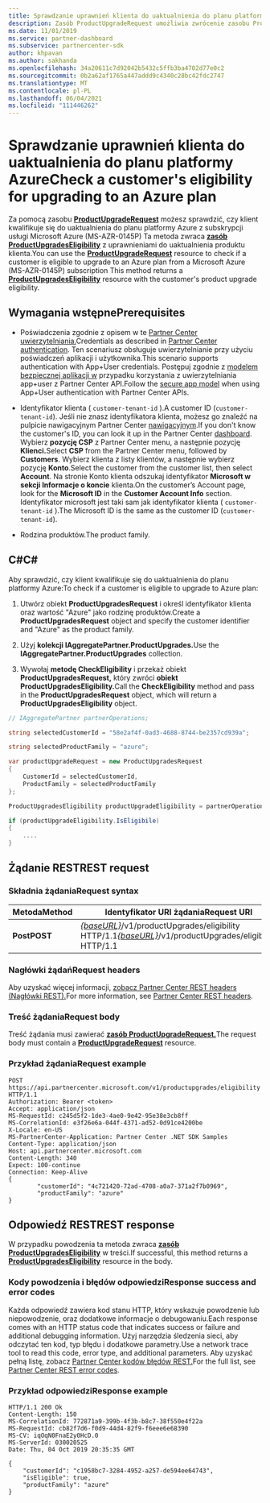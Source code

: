 ```yaml
---
title: Sprawdzanie uprawnień klienta do uaktualnienia do planu platformy Azure
description: Zasób ProductUpgradeRequest umożliwia zwrócenie zasobu ProductUpgradesEligibility w celu określenia, czy klient kwalifikuje się do uaktualnienia z subskrypcji usługi Microsoft Azure (MS-AZR-0145P) do planu platformy Azure.
ms.date: 11/01/2019
ms.service: partner-dashboard
ms.subservice: partnercenter-sdk
author: khpavan
ms.author: sakhanda
ms.openlocfilehash: 34a20611c7d92042b5432c5ffb3ba4702d77e0c2
ms.sourcegitcommit: 0b2a62af1765a447addd9c4340c28bc42fdc2747
ms.translationtype: MT
ms.contentlocale: pl-PL
ms.lasthandoff: 06/04/2021
ms.locfileid: "111446262"
---
```

# <a name="check-a-customers-eligibility-for-upgrading-to-an-azure-plan"></a><span data-ttu-id="347b8-103">Sprawdzanie uprawnień klienta do uaktualnienia do planu platformy Azure</span><span class="sxs-lookup"><span data-stu-id="347b8-103">Check a customer's eligibility for upgrading to an Azure plan</span></span>

<span data-ttu-id="347b8-104">Za pomocą zasobu [**ProductUpgradeRequest**](product-upgrade-resources.md#productupgraderequest) możesz sprawdzić, czy klient kwalifikuje się do uaktualnienia do planu platformy Azure z subskrypcji usługi Microsoft Azure (MS-AZR-0145P) Ta metoda zwraca [**zasób ProductUpgradesEligibility**](product-upgrade-resources.md#productupgradeseligibility) z uprawnieniami do uaktualnienia produktu klienta.</span><span class="sxs-lookup"><span data-stu-id="347b8-104">You can use the [**ProductUpgradeRequest**](product-upgrade-resources.md#productupgraderequest) resource to check if a customer is eligible to upgrade to an Azure plan from a Microsoft Azure (MS-AZR-0145P) subscription This method returns a [**ProductUpgradesEligibility**](product-upgrade-resources.md#productupgradeseligibility) resource with the customer's product upgrade eligibility.</span></span>

## <a name="prerequisites"></a><span data-ttu-id="347b8-105">Wymagania wstępne</span><span class="sxs-lookup"><span data-stu-id="347b8-105">Prerequisites</span></span>

- <span data-ttu-id="347b8-106">Poświadczenia zgodnie z opisem w te [Partner Center uwierzytelniania.](partner-center-authentication.md)</span><span class="sxs-lookup"><span data-stu-id="347b8-106">Credentials as described in [Partner Center authentication](partner-center-authentication.md).</span></span> <span data-ttu-id="347b8-107">Ten scenariusz obsługuje uwierzytelnianie przy użyciu poświadczeń aplikacji i użytkownika.</span><span class="sxs-lookup"><span data-stu-id="347b8-107">This scenario supports authentication with App+User credentials.</span></span> <span data-ttu-id="347b8-108">Postępuj zgodnie z [modelem bezpiecznej aplikacji w](enable-secure-app-model.md) przypadku korzystania z uwierzytelniania app+user z Partner Center API.</span><span class="sxs-lookup"><span data-stu-id="347b8-108">Follow the [secure app model](enable-secure-app-model.md) when using App+User authentication with Partner Center APIs.</span></span>

- <span data-ttu-id="347b8-109">Identyfikator klienta ( `customer-tenant-id` ).</span><span class="sxs-lookup"><span data-stu-id="347b8-109">A customer ID (`customer-tenant-id`).</span></span> <span data-ttu-id="347b8-110">Jeśli nie znasz identyfikatora klienta, możesz go znaleźć na pulpicie nawigacyjnym Partner Center [nawigacyjnym](https://partner.microsoft.com/dashboard).</span><span class="sxs-lookup"><span data-stu-id="347b8-110">If you don't know the customer's ID, you can look it up in the Partner Center [dashboard](https://partner.microsoft.com/dashboard).</span></span> <span data-ttu-id="347b8-111">Wybierz **pozycję CSP** z Partner Center menu, a następnie pozycję **Klienci.**</span><span class="sxs-lookup"><span data-stu-id="347b8-111">Select **CSP** from the Partner Center menu, followed by **Customers**.</span></span> <span data-ttu-id="347b8-112">Wybierz klienta z listy klientów, a następnie wybierz pozycję **Konto**.</span><span class="sxs-lookup"><span data-stu-id="347b8-112">Select the customer from the customer list, then select **Account**.</span></span> <span data-ttu-id="347b8-113">Na stronie Konto klienta odszukaj identyfikator **Microsoft w** **sekcji Informacje o koncie** klienta.</span><span class="sxs-lookup"><span data-stu-id="347b8-113">On the customer’s Account page, look for the **Microsoft ID** in the **Customer Account Info** section.</span></span> <span data-ttu-id="347b8-114">Identyfikator microsoft jest taki sam jak identyfikator klienta ( `customer-tenant-id` ).</span><span class="sxs-lookup"><span data-stu-id="347b8-114">The Microsoft ID is the same as the customer ID  (`customer-tenant-id`).</span></span>

- <span data-ttu-id="347b8-115">Rodzina produktów.</span><span class="sxs-lookup"><span data-stu-id="347b8-115">The product family.</span></span>

## <a name="c"></a><span data-ttu-id="347b8-116">C\#</span><span class="sxs-lookup"><span data-stu-id="347b8-116">C\#</span></span>

<span data-ttu-id="347b8-117">Aby sprawdzić, czy klient kwalifikuje się do uaktualnienia do planu platformy Azure:</span><span class="sxs-lookup"><span data-stu-id="347b8-117">To check if a customer is eligible to upgrade to Azure plan:</span></span>

1. <span data-ttu-id="347b8-118">Utwórz obiekt **ProductUpgradesRequest** i określ identyfikator klienta oraz wartość "Azure" jako rodzinę produktów.</span><span class="sxs-lookup"><span data-stu-id="347b8-118">Create a **ProductUpgradesRequest** object and specify the customer identifier and "Azure" as the product family.</span></span>

2. <span data-ttu-id="347b8-119">Użyj **kolekcji IAggregatePartner.ProductUpgrades.**</span><span class="sxs-lookup"><span data-stu-id="347b8-119">Use the **IAggregatePartner.ProductUpgrades** collection.</span></span>
3. <span data-ttu-id="347b8-120">Wywołaj **metodę CheckEligibility** i przekaż obiekt **ProductUpgradesRequest,** który zwróci **obiekt ProductUpgradesEligibility.**</span><span class="sxs-lookup"><span data-stu-id="347b8-120">Call the **CheckEligibility** method and pass in the **ProductUpgradesRequest** object, which will return a **ProductUpgradesEligibility** object.</span></span>

```csharp
// IAggregatePartner partnerOperations;

string selectedCustomerId = "58e2af4f-0ad3-4688-8744-be2357cd939a";

string selectedProductFamily = "azure";

var productUpgradeRequest = new ProductUpgradesRequest
{
    CustomerId = selectedCustomerId,
    ProductFamily = selectedProductFamily
};

ProductUpgradesEligibility productUpgradeEligibility = partnerOperations.ProductUpgrades.CheckEligibility(productUpgradeRequest);

if (productUpgradeEligibility.IsEligibile)
{
    ....
}

```

## <a name="rest-request"></a><span data-ttu-id="347b8-121">Żądanie REST</span><span class="sxs-lookup"><span data-stu-id="347b8-121">REST request</span></span>

### <a name="request-syntax"></a><span data-ttu-id="347b8-122">Składnia żądania</span><span class="sxs-lookup"><span data-stu-id="347b8-122">Request syntax</span></span>

| <span data-ttu-id="347b8-123">Metoda</span><span class="sxs-lookup"><span data-stu-id="347b8-123">Method</span></span>   | <span data-ttu-id="347b8-124">Identyfikator URI żądania</span><span class="sxs-lookup"><span data-stu-id="347b8-124">Request URI</span></span>                                                                                   |
|----------|-----------------------------------------------------------------------------------------------|
| <span data-ttu-id="347b8-125">**Post**</span><span class="sxs-lookup"><span data-stu-id="347b8-125">**POST**</span></span> | <span data-ttu-id="347b8-126">[*{baseURL}*](partner-center-rest-urls.md)/v1/productUpgrades/eligibility HTTP/1.1</span><span class="sxs-lookup"><span data-stu-id="347b8-126">[*{baseURL}*](partner-center-rest-urls.md)/v1/productUpgrades/eligibility HTTP/1.1</span></span> |

### <a name="request-headers"></a><span data-ttu-id="347b8-127">Nagłówki żądań</span><span class="sxs-lookup"><span data-stu-id="347b8-127">Request headers</span></span>

<span data-ttu-id="347b8-128">Aby uzyskać więcej informacji, [zobacz Partner Center REST headers (Nagłówki REST).](headers.md)</span><span class="sxs-lookup"><span data-stu-id="347b8-128">For more information, see [Partner Center REST headers](headers.md).</span></span>

### <a name="request-body"></a><span data-ttu-id="347b8-129">Treść żądania</span><span class="sxs-lookup"><span data-stu-id="347b8-129">Request body</span></span>

<span data-ttu-id="347b8-130">Treść żądania musi zawierać [**zasób ProductUpgradeRequest.**](product-upgrade-resources.md#productupgraderequest)</span><span class="sxs-lookup"><span data-stu-id="347b8-130">The request body must contain a [**ProductUpgradeRequest**](product-upgrade-resources.md#productupgraderequest) resource.</span></span>

### <a name="request-example"></a><span data-ttu-id="347b8-131">Przykład żądania</span><span class="sxs-lookup"><span data-stu-id="347b8-131">Request example</span></span>

```http
POST https://api.partnercenter.microsoft.com/v1/productupgrades/eligibility HTTP/1.1
Authorization: Bearer <token>
Accept: application/json
MS-RequestId: c245d5f2-1de3-4ae0-9e42-95e38e3cb8ff
MS-CorrelationId: e3f26e6a-044f-4371-ad52-0d91ce4200be
X-Locale: en-US
MS-PartnerCenter-Application: Partner Center .NET SDK Samples
Content-Type: application/json
Host: api.partnercenter.microsoft.com
Content-Length: 340
Expect: 100-continue
Connection: Keep-Alive
{
        "customerId": "4c721420-72ad-4708-a0a7-371a2f7b0969",
        "productFamily": "azure"
}
```

## <a name="rest-response"></a><span data-ttu-id="347b8-132">Odpowiedź REST</span><span class="sxs-lookup"><span data-stu-id="347b8-132">REST response</span></span>

<span data-ttu-id="347b8-133">W przypadku powodzenia ta metoda zwraca [**zasób ProductUpgradesEligibility**](product-upgrade-resources.md#productupgradeseligibility) w treści.</span><span class="sxs-lookup"><span data-stu-id="347b8-133">If successful, this method returns a [**ProductUpgradesEligibility**](product-upgrade-resources.md#productupgradeseligibility) resource in the body.</span></span>

### <a name="response-success-and-error-codes"></a><span data-ttu-id="347b8-134">Kody powodzenia i błędów odpowiedzi</span><span class="sxs-lookup"><span data-stu-id="347b8-134">Response success and error codes</span></span>

<span data-ttu-id="347b8-135">Każda odpowiedź zawiera kod stanu HTTP, który wskazuje powodzenie lub niepowodzenie, oraz dodatkowe informacje o debugowaniu.</span><span class="sxs-lookup"><span data-stu-id="347b8-135">Each response comes with an HTTP status code that indicates success or failure and additional debugging information.</span></span> <span data-ttu-id="347b8-136">Użyj narzędzia śledzenia sieci, aby odczytać ten kod, typ błędu i dodatkowe parametry.</span><span class="sxs-lookup"><span data-stu-id="347b8-136">Use a network trace tool to read this code, error type, and additional parameters.</span></span> <span data-ttu-id="347b8-137">Aby uzyskać pełną listę, zobacz [Partner Center kodów błędów REST.](error-codes.md)</span><span class="sxs-lookup"><span data-stu-id="347b8-137">For the full list, see [Partner Center REST error codes](error-codes.md).</span></span>

### <a name="response-example"></a><span data-ttu-id="347b8-138">Przykład odpowiedzi</span><span class="sxs-lookup"><span data-stu-id="347b8-138">Response example</span></span>

```http
HTTP/1.1 200 Ok
Content-Length: 150
MS-CorrelationId: 772871a9-399b-4f3b-b8c7-38f550e4f22a
MS-RequestId: cb82f7d6-f0d9-44d4-82f9-f6eee6e68390
MS-CV: iqOqN0FnaE2y0HcD.0
MS-ServerId: 030020525
Date: Thu, 04 Oct 2019 20:35:35 GMT

{
    "customerId": "c1958bc7-3284-4952-a257-de594ee64743",
    "isEligible": true,
    "productFamily": "azure"
}
```
